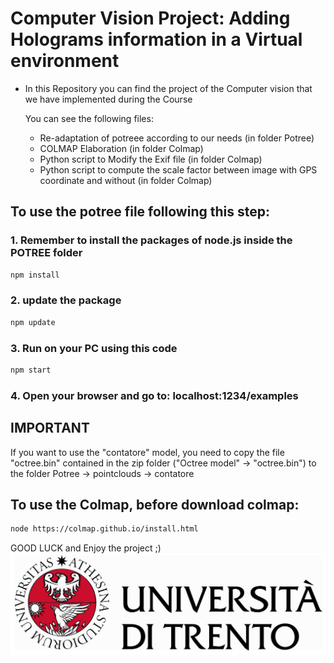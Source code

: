 
# Computer Vision Project: Adding Holograms information in a Virtual environment

* In this Repository you can find the project of the Computer vision that we have implemented during the Course
    
    You can see the following files:
    - Re-adaptation of potreee according to our needs (in folder Potree)
    - COLMAP Elaboration (in folder Colmap)
    - Python script to Modify the Exif file (in folder Colmap)
    - Python script to compute the scale factor between image with GPS coordinate and without (in folder Colmap)

## To use the potree file following this step:
### 1. Remember to install the packages of node.js inside the POTREE folder
```bash
npm install
```
### 2. update the package
```bash
npm update
```
### 3. Run on your PC using this code
```bash
npm start
```

### 4. Open your browser and go to: localhost:1234/examples

## IMPORTANT
If you want to use the "contatore" model, you need to copy the file "octree.bin" contained in the zip folder ("Octree model" -> "octree.bin") to the folder Potree -> pointclouds -> contatore

## To use the Colmap, before download colmap:
```bash
node https://colmap.github.io/install.html
```

GOOD LUCK and Enjoy the project ;)
![CV Progect](images/logo_uni.jpg)
